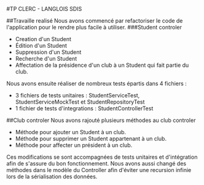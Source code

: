 #TP CLERC - LANGLOIS SDIS

##Travaille realisé
Nous avons commencé par refactoriser le code de l'application pour le rendre plus facile à utiliser.
###Student controler

- Creation d'un Student
- Édition d'un Student
- Suppression d'un Student
- Recherche d'un Student
- Affectation de la présidence d'un club à un Student qui fait partie du club.

Nous avons ensuite réaliser de nombreux tests épartis dans 4 fichiers : 

- 3 fichiers de tests unitaires : StudentServiceTest, StudentServiceMockTest et StudentRepositoryTest
- 1 fichier de tests d'integrations : StudentControllerTest

##Club controler
Nous avons rajouté plusieurs méthodes au club controler

- Méthode pour ajouter un Student à un club.
- Méthode pour supprimer un Student appartenant à un club.
- Méthode pour affecter un président à un club.

Ces modifications se sont accompagnées de tests unitaires et d'intégration afin de s'assure du bon fonctionnement.
Nous avons aussi changé des méthodes dans le modèle du Controller afin d'éviter une recursion infinie lors de la 
sérialisation des données.

##
